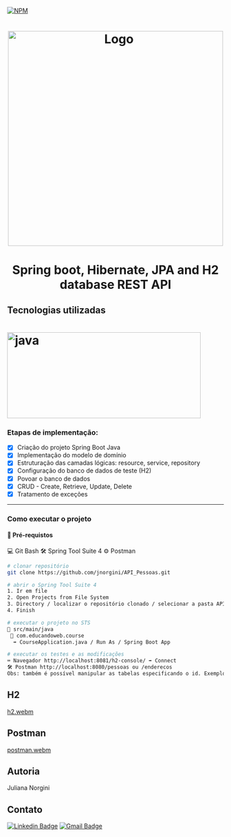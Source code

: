 [![NPM](https://img.shields.io/npm/l/react)](https://github.com/jnorgini/API_Pessoas/blob/main/licence)
<h1 align="center"><a href="https://user-images.githubusercontent.com/"><img src="https://user-images.githubusercontent.com/114461353/215025461-97098063-85f6-4698-877a-cb5352976d4e.png" alt="Logo" width=500"/></a> <br /> </h1> 

<h1 align="center"> Spring boot, Hibernate, JPA and H2 database REST API </h1>

## Tecnologias utilizadas 

<h1><img src="https://user-images.githubusercontent.com/114461353/215026743-aa1779f0-2832-45cb-a2c4-d2f7d7e6748a.png" alt="java" width="450" height="200"/> </a></h1>

### Etapas de implementação:
- [x] Criação do projeto Spring Boot Java
- [x] Implementação do modelo de domínio
- [x] Estruturação das camadas lógicas: resource, service, repository
- [x] Configuração do banco de dados de teste (H2)
- [x] Povoar o banco de dados
- [x] CRUD - Create, Retrieve, Update, Delete
- [x] Tratamento de exceções

---

<h3> Como executar o projeto</h3>

#### 🛑 Pré-requistos

💻 Git Bash
🛠 Spring Tool Suite 4
⚙️ Postman


```bash
# clonar repositório
git clone https://github.com/jnorgini/API_Pessoas.git

# abrir o Spring Tool Suite 4
1. Ir em file
2. Open Projects from File System
3. Directory / localizar o repositório clonado / selecionar a pasta API_Pessoas
4. Finish

# executar o projeto no STS
📁 src/main/java
 📂 com.educandoweb.course
  ➡️ CourseApplication.java / Run As / Spring Boot App

# executar os testes e as modificações
⌨️ Navegador http://localhost:8081/h2-console/ ➡️ Connect 
🛠️ Postman http://localhost:8080/pessoas ou /enderecos
Obs: também é possível manipular as tabelas especificando o id. Exemplo: /pessoas/5
```


## H2

[h2.webm](https://user-images.githubusercontent.com/114461353/215025126-dd00f373-b95d-4719-beaa-d9ab73a5e684.webm)

## Postman

[postman.webm](https://user-images.githubusercontent.com/114461353/215025264-87708ec0-2fcf-469c-b306-1818e561e991.webm)

## Autoria

Juliana Norgini

 ## Contato
 
 [![Linkedin Badge](https://img.shields.io/badge/-LinkedIn-6633cc?style=flat-square&logo=Linkedin&logoColor=white&link=https://www.linkedin.com/in/juliana-norgini)](https://www.linkedin.com/in/juliana-norgini)
[![Gmail Badge](https://img.shields.io/badge/-jnorgini@gmail.com-6633cc?style=flat-square&logo=Gmail&logoColor=white&link=mailto:jnorgini@gmail.com)](mailto:jnorgini@gmail.com)
